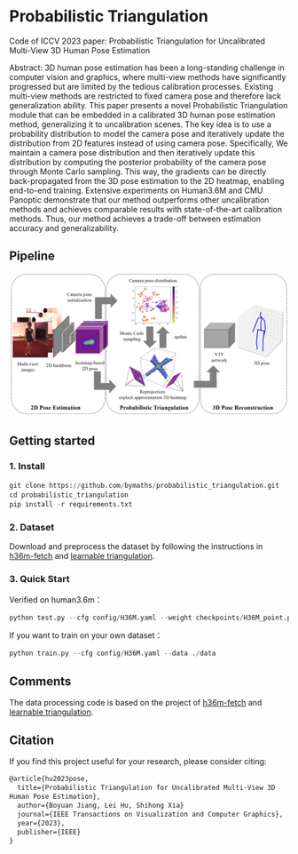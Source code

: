 # Probabilistic Triangulation

Code of ICCV 2023 paper: Probabilistic Triangulation for Uncalibrated Multi-View 3D Human Pose Estimation

Abstract: 3D human pose estimation has been a long-standing challenge in computer vision and graphics, where multi-view methods have significantly progressed but are limited by the tedious calibration processes. Existing multi-view methods are restricted to fixed camera pose and therefore lack generalization ability. This paper presents a novel Probabilistic Triangulation module that can be embedded in a calibrated 3D human pose estimation method, generalizing it to uncalibration scenes. The key idea is to use a probability distribution to model the camera pose and iteratively update the distribution from 2D features instead of using camera pose. Specifically, We maintain a camera pose distribution and then iteratively update this distribution by computing the posterior probability of the camera pose through Monte Carlo sampling. This way, the gradients can be directly back-propagated from the 3D pose estimation to the 2D heatmap, enabling end-to-end training. Extensive experiments on Human3.6M and CMU Panoptic demonstrate that our method outperforms other uncalibration methods and achieves comparable results with state-of-the-art calibration methods. Thus, our method achieves a trade-off between estimation accuracy and generalizability.


## Pipeline
![](./images/figure14.png)

## Getting started

### 1. Install

```python
git clone https://github.com/bymaths/probabilistic_triangulation.git
cd probabilistic_triangulation
pip install -r requirements.txt
```

### 2. Dataset

Download and preprocess the dataset by following the instructions in [h36m-fetch](https://github.com/anibali/h36m-fetch) and [learnable triangulation](https://github.com/karfly/learnable-triangulation-pytorch).

### 3. Quick Start

Verified on human3.6m：

```python
python test.py --cfg config/H36M.yaml --weight checkpoints/H36M_point.pth
```

If you want to train on your own dataset：

```python
python train.py --cfg config/H36M.yaml --data ./data
```

## Comments

The data processing code is based on the project of  [h36m-fetch](https://github.com/anibali/h36m-fetch) and [learnable triangulation](https://github.com/karfly/learnable-triangulation-pytorch).

## Citation

If you find this project useful for your research, please consider citing:

```
@article{hu2023pose,
  title={Probabilistic Triangulation for Uncalibrated Multi-View 3D Human Pose Estimation},
  author={Boyuan Jiang, Lei Hu, Shihong Xia}
  journal={IEEE Transactions on Visualization and Computer Graphics},
  year={2023},
  publisher={IEEE}
}
```

